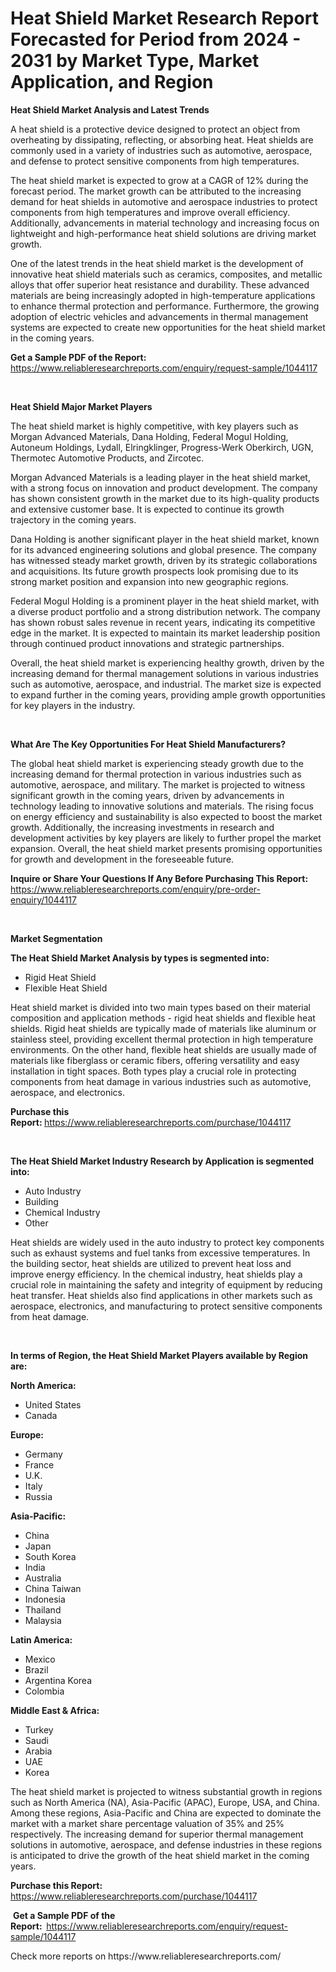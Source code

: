 <p><h1>Heat Shield Market Research Report Forecasted for Period from 2024 -  2031 by Market Type, Market Application, and Region</h1></p><p><strong>Heat Shield Market Analysis and Latest Trends</strong></p>
<p><p>A heat shield is a protective device designed to protect an object from overheating by dissipating, reflecting, or absorbing heat. Heat shields are commonly used in a variety of industries such as automotive, aerospace, and defense to protect sensitive components from high temperatures.</p><p>The heat shield market is expected to grow at a CAGR of 12% during the forecast period. The market growth can be attributed to the increasing demand for heat shields in automotive and aerospace industries to protect components from high temperatures and improve overall efficiency. Additionally, advancements in material technology and increasing focus on lightweight and high-performance heat shield solutions are driving market growth.</p><p>One of the latest trends in the heat shield market is the development of innovative heat shield materials such as ceramics, composites, and metallic alloys that offer superior heat resistance and durability. These advanced materials are being increasingly adopted in high-temperature applications to enhance thermal protection and performance. Furthermore, the growing adoption of electric vehicles and advancements in thermal management systems are expected to create new opportunities for the heat shield market in the coming years.</p></p>
<p><strong>Get a Sample PDF of the Report:&nbsp;</strong> <a href="https://www.reliableresearchreports.com/enquiry/request-sample/1044117">https://www.reliableresearchreports.com/enquiry/request-sample/1044117</a></p>
<p>&nbsp;</p>
<p><strong>Heat Shield Major Market Players</strong></p>
<p><p>The heat shield market is highly competitive, with key players such as Morgan Advanced Materials, Dana Holding, Federal Mogul Holding, Autoneum Holdings, Lydall, Elringklinger, Progress-Werk Oberkirch, UGN, Thermotec Automotive Products, and Zircotec. </p><p>Morgan Advanced Materials is a leading player in the heat shield market, with a strong focus on innovation and product development. The company has shown consistent growth in the market due to its high-quality products and extensive customer base. It is expected to continue its growth trajectory in the coming years.</p><p>Dana Holding is another significant player in the heat shield market, known for its advanced engineering solutions and global presence. The company has witnessed steady market growth, driven by its strategic collaborations and acquisitions. Its future growth prospects look promising due to its strong market position and expansion into new geographic regions.</p><p>Federal Mogul Holding is a prominent player in the heat shield market, with a diverse product portfolio and a strong distribution network. The company has shown robust sales revenue in recent years, indicating its competitive edge in the market. It is expected to maintain its market leadership position through continued product innovations and strategic partnerships.</p><p>Overall, the heat shield market is experiencing healthy growth, driven by the increasing demand for thermal management solutions in various industries such as automotive, aerospace, and industrial. The market size is expected to expand further in the coming years, providing ample growth opportunities for key players in the industry.</p></p>
<p>&nbsp;</p>
<p><strong>What Are The Key Opportunities For Heat Shield Manufacturers?</strong></p>
<p><p>The global heat shield market is experiencing steady growth due to the increasing demand for thermal protection in various industries such as automotive, aerospace, and military. The market is projected to witness significant growth in the coming years, driven by advancements in technology leading to innovative solutions and materials. The rising focus on energy efficiency and sustainability is also expected to boost the market growth. Additionally, the increasing investments in research and development activities by key players are likely to further propel the market expansion. Overall, the heat shield market presents promising opportunities for growth and development in the foreseeable future.</p></p>
<p><strong>Inquire or Share Your Questions If Any Before Purchasing This Report:</strong> <a href="https://www.reliableresearchreports.com/enquiry/pre-order-enquiry/1044117">https://www.reliableresearchreports.com/enquiry/pre-order-enquiry/1044117</a></p>
<p>&nbsp;</p>
<p><strong>Market Segmentation</strong></p>
<p><strong>The Heat Shield Market Analysis by types is segmented into:</strong></p>
<p><ul><li>Rigid Heat Shield</li><li>Flexible Heat Shield</li></ul></p>
<p><p>Heat shield market is divided into two main types based on their material composition and application methods - rigid heat shields and flexible heat shields. Rigid heat shields are typically made of materials like aluminum or stainless steel, providing excellent thermal protection in high temperature environments. On the other hand, flexible heat shields are usually made of materials like fiberglass or ceramic fibers, offering versatility and easy installation in tight spaces. Both types play a crucial role in protecting components from heat damage in various industries such as automotive, aerospace, and electronics.</p></p>
<p><strong>Purchase this Report:&nbsp;</strong><a href="https://www.reliableresearchreports.com/purchase/1044117">https://www.reliableresearchreports.com/purchase/1044117</a></p>
<p>&nbsp;</p>
<p><strong>The Heat Shield Market Industry Research by Application is segmented into:</strong></p>
<p><ul><li>Auto Industry</li><li>Building</li><li>Chemical Industry</li><li>Other</li></ul></p>
<p><p>Heat shields are widely used in the auto industry to protect key components such as exhaust systems and fuel tanks from excessive temperatures. In the building sector, heat shields are utilized to prevent heat loss and improve energy efficiency. In the chemical industry, heat shields play a crucial role in maintaining the safety and integrity of equipment by reducing heat transfer. Heat shields also find applications in other markets such as aerospace, electronics, and manufacturing to protect sensitive components from heat damage.</p></p>
<p>&nbsp;</p>
<p><strong>In terms of Region, the Heat Shield Market Players available by Region are:</strong></p>
<p>
    <p> <strong> North America: </strong>
        <ul>
            <li>United States</li>
            <li>Canada</li>
        </ul>
        </p> 
    <p> <strong> Europe: </strong>
        <ul>
            <li>Germany</li>
            <li>France</li>
            <li>U.K.</li>
            <li>Italy</li>
            <li>Russia</li>
        </ul>
        </p> 
    <p> <strong> Asia-Pacific: </strong>
        <ul>
            <li>China</li>
            <li>Japan</li>
            <li>South Korea</li>
            <li>India</li>
            <li>Australia</li>
            <li>China Taiwan</li>
            <li>Indonesia</li>
            <li>Thailand</li>
            <li>Malaysia</li>
        </ul>
        </p> 
    <p> <strong> Latin America: </strong>
        <ul>
            <li>Mexico</li>
            <li>Brazil</li>
            <li>Argentina Korea</li>
            <li>Colombia</li>
        </ul>
        </p> 
    <p> <strong> Middle East & Africa: </strong>
        <ul>
            <li>Turkey</li>
            <li>Saudi</li>
            <li>Arabia</li>
            <li>UAE</li>
            <li>Korea</li>
        </ul>
    </p>
    </p>
<p><p>The heat shield market is projected to witness substantial growth in regions such as North America (NA), Asia-Pacific (APAC), Europe, USA, and China. Among these regions, Asia-Pacific and China are expected to dominate the market with a market share percentage valuation of 35% and 25% respectively. The increasing demand for superior thermal management solutions in automotive, aerospace, and defense industries in these regions is anticipated to drive the growth of the heat shield market in the coming years.</p></p>
<p><strong>Purchase this Report: </strong><a href="https://www.reliableresearchreports.com/purchase/1044117">https://www.reliableresearchreports.com/purchase/1044117</a></p>
<p>&nbsp;<strong>Get a Sample PDF of the Report:&nbsp;&nbsp;</strong><a href="https://www.reliableresearchreports.com/enquiry/request-sample/1044117">https://www.reliableresearchreports.com/enquiry/request-sample/1044117</a></p>
<p><strong></strong></p>
<p>Check more reports on https://www.reliableresearchreports.com/</p>